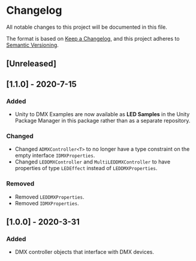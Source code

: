 # Changelog

All notable changes to this project will be documented in this file.

The format is based on [Keep a Changelog](https://keepachangelog.com/en/1.0.0/),
and this project adheres to [Semantic Versioning](https://semver.org/spec/v2.0.0.html).

## [Unreleased]

## [1.1.0] - 2020-7-15

### Added

- Unity to DMX Examples are now available as **LED Samples** in the Unity Package Manager in this package rather than as a separate repository.

### Changed

- Changed `ADMXController<T>` to no longer have a type constraint on the empty interface `IDMXProperties`.
- Changed `LEDDMXController` and `MultiLEDDMXController` to have properties of type `LEDEffect` instead of `LEDDMXProperties`.

### Removed

- Removed `LEDDMXProperties`.
- Removed `IDMXProperties`.

## [1.0.0] - 2020-3-31

### Added

- DMX controller objects that interface with DMX devices.

